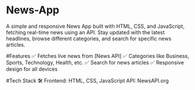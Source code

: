 # News-App
A simple and responsive News App built with HTML, CSS, and JavaScript, fetching real-time news using an API. Stay updated with the latest headlines, browse different categories, and search for specific news articles.

#Features 
✅ Fetches live news from [News API]
✅ Categories like Business, Sports, Technology, Health, etc.
✅ Search for news articles
✅ Responsive design for all devices

#Tech Stack 🛠
Frontend: HTML, CSS, JavaScript
API: NewsAPI.org
